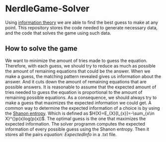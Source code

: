 # NerdleGame-Solver
Using [information theory](https://en.wikipedia.org/wiki/Information_theory) we are able to find the best guess to make at any point. This repository stores the code needed to generate necessary data, and the code that solves the game using such data.

## How to solve the game
We want to minimize the amount of tries made to guess the equation. Therefore, with each guess, we should try to reduce as much as possible the amount of remaining equations that could be the answer.
When we make a guess, the matching pattern revealed gives us information about the answer. And it cuts down the amount of remaining equations that are possible answers. It is reasonable to assume that the expected amount of tries needed to guess the equation is proportional to the amount of remaining possible equations. As a consequence, we should always try to make a guess that maximizes the expected information we could get.
A common way to determine the expected information of a choice is by using the [Shanon entropy](https://en.wikipedia.org/wiki/Entropy_(information_theory)). Which is defined as $H(X)=E_{X}[I_{x}]=-\sum_{x\in X}^{}p(x)log(p(x))$.
The optimal guess is the one that maximizes the expected information. The solver programm computes the expected information of every possible guess using the Shanon entropy. Then it stores all the pairs *equation: ExpectedInfo* in a .txt file.